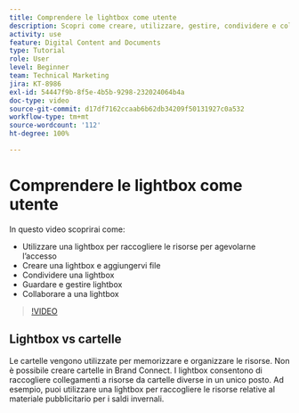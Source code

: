 ```yaml
---
title: Comprendere le lightbox come utente
description: Scopri come creare, utilizzare, gestire, condividere e collaborare a una lightbox in Brand Connect di [!UICONTROL Workfront DAM].
activity: use
feature: Digital Content and Documents
type: Tutorial
role: User
level: Beginner
team: Technical Marketing
jira: KT-8986
exl-id: 54447f9b-8f5e-4b5b-9298-232024064b4a
doc-type: video
source-git-commit: d17df7162ccaab6b62db34209f50131927c0a532
workflow-type: tm+mt
source-wordcount: '112'
ht-degree: 100%

---
```


# Comprendere le lightbox come utente

In questo video scoprirai come:

* Utilizzare una lightbox per raccogliere le risorse per agevolarne l’accesso
* Creare una lightbox e aggiungervi file
* Condividere una lightbox
* Guardare e gestire lightbox
* Collaborare a una lightbox

>[!VIDEO](https://video.tv.adobe.com/v/3454358/?quality=12&learn=on&enablevpops&captions=ita)

## Lightbox vs cartelle

Le cartelle vengono utilizzate per memorizzare e organizzare le risorse. Non è possibile creare cartelle in Brand Connect. I lightbox consentono di raccogliere collegamenti a risorse da cartelle diverse in un unico posto. Ad esempio, puoi utilizzare una lightbox per raccogliere le risorse relative al materiale pubblicitario per i saldi invernali.
